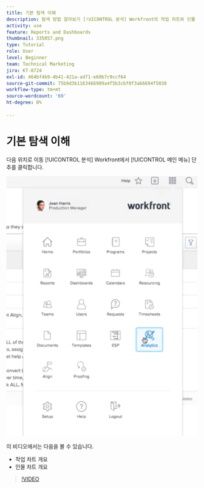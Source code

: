 ```yaml
---
title: 기본 탐색 이해
description: 탐색 방법 알아보기 [!UICONTROL 분석] Workfront의 작업 차트와 인물 차트에 대한 개요를 살펴보십시오.
activity: use
feature: Reports and Dashboards
thumbnail: 335057.png
type: Tutorial
role: User
level: Beginner
team: Technical Marketing
jira: KT-8724
exl-id: 464bf4b9-4b41-421a-ad71-e60b7c9ccf64
source-git-commit: 75b9d3b1163466909a4f5b3cbf0f3a66694f5038
workflow-type: tm+mt
source-wordcount: '69'
ht-degree: 0%

---
```


# 기본 탐색 이해

다음 위치로 이동 [!UICONTROL 분석] Workfront에서 [!UICONTROL 메인 메뉴] 단추를 클릭합니다.

![을(를) 찾는 이미지 [!UICONTROL 분석] Workfront의 기능 [!UICONTROL 메인 메뉴]](assets/Navigate-NWE.png)

이 비디오에서는 다음을 볼 수 있습니다.

* 작업 차트 개요
* 인물 차트 개요

>[!VIDEO](https://video.tv.adobe.com/v/335057/?quality=12&learn=on)
